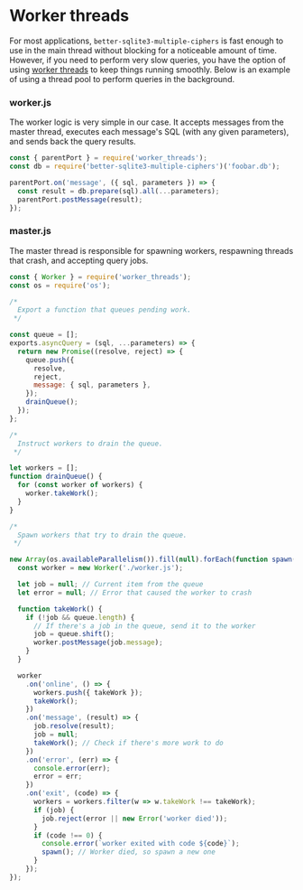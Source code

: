 # Worker threads

For most applications, `better-sqlite3-multiple-ciphers` is fast enough to use in the main thread without blocking for a noticeable amount of time. However, if you need to perform very slow queries, you have the option of using [worker threads](https://nodejs.org/api/worker_threads.html) to keep things running smoothly. Below is an example of using a thread pool to perform queries in the background.

### worker.js

The worker logic is very simple in our case. It accepts messages from the master thread, executes each message's SQL (with any given parameters), and sends back the query results.

```js
const { parentPort } = require('worker_threads');
const db = require('better-sqlite3-multiple-ciphers')('foobar.db');

parentPort.on('message', ({ sql, parameters }) => {
  const result = db.prepare(sql).all(...parameters);
  parentPort.postMessage(result);
});
```

### master.js

The master thread is responsible for spawning workers, respawning threads that crash, and accepting query jobs.

```js
const { Worker } = require('worker_threads');
const os = require('os');

/*
  Export a function that queues pending work.
 */

const queue = [];
exports.asyncQuery = (sql, ...parameters) => {
  return new Promise((resolve, reject) => {
    queue.push({
      resolve,
      reject,
      message: { sql, parameters },
    });
    drainQueue();
  });
};

/*
  Instruct workers to drain the queue.
 */

let workers = [];
function drainQueue() {
  for (const worker of workers) {
    worker.takeWork();
  }
}

/*
  Spawn workers that try to drain the queue.
 */

new Array(os.availableParallelism()).fill(null).forEach(function spawn() {
  const worker = new Worker('./worker.js');

  let job = null; // Current item from the queue
  let error = null; // Error that caused the worker to crash

  function takeWork() {
    if (!job && queue.length) {
      // If there's a job in the queue, send it to the worker
      job = queue.shift();
      worker.postMessage(job.message);
    }
  }

  worker
    .on('online', () => {
      workers.push({ takeWork });
      takeWork();
    })
    .on('message', (result) => {
      job.resolve(result);
      job = null;
      takeWork(); // Check if there's more work to do
    })
    .on('error', (err) => {
      console.error(err);
      error = err;
    })
    .on('exit', (code) => {
      workers = workers.filter(w => w.takeWork !== takeWork);
      if (job) {
        job.reject(error || new Error('worker died'));
      }
      if (code !== 0) {
        console.error(`worker exited with code ${code}`);
        spawn(); // Worker died, so spawn a new one
      }
    });
});
```
